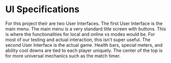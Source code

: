 # UI Specifications
For this project their are two User Interfaces. 
The first User Interface is the main menu. The main menu is a very standard title screen with buttons. This is where the functionalities for local and online vs modes would be.
For most of our testing and actual interaction, this isn't super useful.
The second User Interface is the actual game. Health bars, special meters, and ability cool downs are tied to each player uniquely. The center of the top is for more universal mechanics such as the match timer.